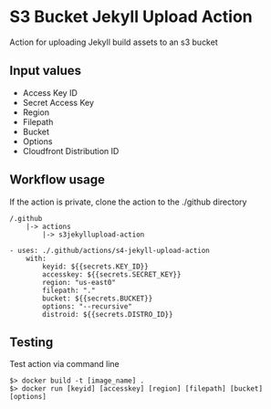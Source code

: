 
# S3 Bucket Jekyll Upload Action
Action for uploading Jekyll build assets to an s3 bucket
## Input values
- Access Key ID
- Secret Access Key
- Region
- Filepath 
- Bucket
- Options
- Cloudfront Distribution ID


## Workflow usage
If the action is private, clone the action to the ./github directory
```
/.github
    |-> actions
        |-> s3jekyllupload-action
```
```
- uses: ./.github/actions/s4-jekyll-upload-action
    with:
        keyid: ${{secrets.KEY_ID}}
        accesskey: ${{secrets.SECRET_KEY}}
        region: "us-east0"
        filepath: "."
        bucket: ${{secrets.BUCKET}}
        options: "--recursive"
        distroid: ${{secrets.DISTRO_ID}}
```

## Testing
Test action via command line
```
$> docker build -t [image_name] .
$> docker run [keyid] [accesskey] [region] [filepath] [bucket] [options]
```